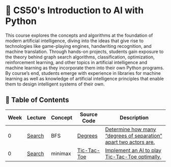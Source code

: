 # 🤖 CS50's Introduction to AI with Python

This course explores the concepts and algorithms at the foundation of modern artificial intelligence, diving into the ideas that give rise to technologies like game-playing engines, handwriting recognition, and machine translation. Through hands-on projects, students gain exposure to the theory behind graph search algorithms, classification, optimization, reinforcement learning, and other topics in artificial intelligence and machine learning as they incorporate them into their own Python programs. By course’s end, students emerge with experience in libraries for machine learning as well as knowledge of artificial intelligence principles that enable them to design intelligent systems of their own.

## 📖 Table of Contents

| Week                                           | Lecture                                         | Concept                                                                                                      | Source Code                                    | Description                                                                                                                                       |
| ---------------------------------------------- | ----------------------------------------------- | ------------------------------------------------------------------------------------------------------------ | ---------------------------------------------- | ------------------------------------------------------------------------------------------------------------------------------------------------- |
| 0 | [Search](/0-Search)          | BFS                                        | [Degrees](/0-Search/degrees/degrees.py)              | [Determine how many “degrees of separation” apart two actors are.](https://github.com/hoseindamavandi/CS50x-AI/tree/main/0-Search#degrees)                      |
| 0| [Search](/0-Search)          | minimax                                                | [Tic-Tac-Toe](/0-Search/tictactoe/tictactoe.py)     | [Implement an AI to play Tic-Tac-Toe optimally.](https://github.com/hoseindamavandi/CS50x-AI/tree/main/0-Search#tic-tac-toe)                                        |